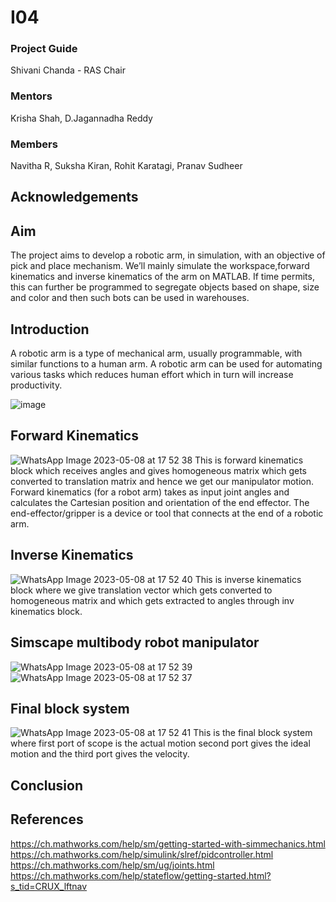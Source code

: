 # I04
### Project Guide
Shivani Chanda - RAS Chair
### Mentors
Krisha Shah,
D.Jagannadha Reddy
### Members
Navitha R,
Suksha Kiran,
Rohit Karatagi,
Pranav Sudheer
## Acknowledgements

## Aim
The project aims to develop a robotic arm, in simulation, with an objective of pick and
place mechanism. We’ll mainly simulate the workspace,forward  kinematics and inverse
kinematics of the arm on MATLAB. If time permits, this can further be programmed to
segregate objects based on shape, size and color and then such bots can be used in
warehouses.
## Introduction
A robotic arm is a type of mechanical arm, usually programmable, with similar functions
to a human arm. A robotic arm can be used for automating various tasks which reduces
human effort which in turn will increase productivity.

![image](https://github.com/DJR-18/I04/assets/122470780/5522385e-4698-4553-ac40-2a70794c7922)
## Forward Kinematics
![WhatsApp Image 2023-05-08 at 17 52 38](https://github.com/DJR-18/I04/assets/122470780/70fe8c38-aff5-4f88-8764-e444a4a46a70)
This is forward kinematics block which receives angles and gives homogeneous matrix which gets converted to translation matrix and hence we get our
manipulator motion. Forward kinematics (for a robot arm) takes as input joint angles and calculates the Cartesian position and orientation of the end
effector. The end-effector/gripper is a device or tool that connects at the end of a robotic arm.
## Inverse Kinematics
![WhatsApp Image 2023-05-08 at 17 52 40](https://github.com/DJR-18/I04/assets/122470780/07db4b4e-b316-4ddc-9e2f-9bfd7172f934)
This is inverse kinematics block where we give translation vector which gets converted
to homogeneous matrix and which gets extracted to angles through inv kinematics block.
## Simscape multibody robot manipulator
![WhatsApp Image 2023-05-08 at 17 52 39](https://github.com/DJR-18/I04/assets/122470780/bc820556-da53-4fe1-b00e-d9ad8516d0ca)
![WhatsApp Image 2023-05-08 at 17 52 37](https://github.com/DJR-18/I04/assets/122470780/ec80d5c1-218e-4824-9071-351078f7a8f2)
## Final block system
![WhatsApp Image 2023-05-08 at 17 52 41](https://github.com/DJR-18/I04/assets/122470780/24cff656-6c7d-4269-be67-7d87f8f8fe92)
This is the final block system where first port of scope is the actual motion second
port gives the ideal motion and the third port gives the velocity.
## Conclusion

## References
https://ch.mathworks.com/help/sm/getting-started-with-simmechanics.html
https://ch.mathworks.com/help/simulink/slref/pidcontroller.html
https://ch.mathworks.com/help/sm/ug/joints.html
https://ch.mathworks.com/help/stateflow/getting-started.html?s_tid=CRUX_lftnav
